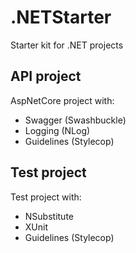 # .NETStarter
Starter kit for .NET projects 
## API project
AspNetCore project with:
- Swagger (Swashbuckle)
- Logging (NLog)
- Guidelines (Stylecop)
## Test project
Test project with:
- NSubstitute
- XUnit
- Guidelines (Stylecop)
